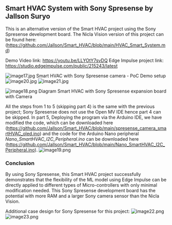 ## Smart HVAC System with Sony Spresense by Jallson Suryo

This is an alternative version of the Smart HVAC project using the Sony Spresense development board. The Nicla Vision version of this project can be found here: (https://github.com/Jallson/Smart_HVAC/blob/main/HVAC_Smart_System.md)

Demo Video link: https://youtu.be/LLYOtY7svDQ
Edge Impulse project link: https://studio.edgeimpulse.com/public/215243/latest

![image17.jpg](https://www.dropbox.com/scl/fi/zjmzecrvdzyvs4coel906/image17.jpg?dl=0&rlkey=gzgwwv9d2lu9jdp4yd7vgupno)
Smart HVAC with Sony Spresense camera - PoC Demo setup
![image20.jpg](https://www.dropbox.com/scl/fi/hgckzd1sxyp0ypvyi6ir5/image20.jpg?dl=0&rlkey=e72z6dxmsgigb580eq7ed6lvy)
![image21.jpg](https://www.dropbox.com/scl/fi/h2jkyuwg3poc38achav3f/image21.jpg?dl=0&rlkey=009vygt9s8af71pydn2tzd74w)

![image18.png](https://www.dropbox.com/scl/fi/5cc8p4cve9wuynuo6uuot/image18.png?dl=0&rlkey=2h0prxx4mrl4b5jcs2dj5r14r)
Diagram Smart HVAC with Sony Spresense expansion board with Camera

All the steps from 1 to 5 (skipping part 4) is the same with the previous project; Sony Spresense does not use the Open MV IDE hence part 4 can be skipped. In part 5, Deploying the program via the Arduino IDE, we have modified the code, which can be downloaded here (https://github.com/Jallson/Smart_HVAC/blob/main/spresense_camera_smartHVAC_oled.ino) and the code for the Arduino Nano peripheral *Nano_SmartHVAC_I2C_Peripheral.ino* can be downloaded here (https://github.com/Jallson/Smart_HVAC/blob/main/Nano_SmartHVAC_I2C_Peripheral.ino).
![image19.png](https://www.dropbox.com/scl/fi/jeuplqu35yxeib3jqc7of/image19.png?dl=0&rlkey=ii8t4c2ngdbar6u36hti853oi)

### Conclusion
By using Sony Spresense, this Smart HVAC project successfully demonstrates that the flexibility of the ML model using Edge Impulse can be directly applied to different types of Micro-controllers with only minimal modification needed. This Sony Spresense development board has the potential with more RAM and a larger Sony camera sensor than the Nicla Vision.

Additional case design for Sony Spresense for this project:
![image22.png](https://www.dropbox.com/scl/fi/1tts426b5adlrch9ciasj/image22.png?dl=0&rlkey=msit1dr4ao4exrmj6z2selm5k)
![image23.png](https://www.dropbox.com/scl/fi/kibjp1tdw5zbi8usyrd3e/image23.png?dl=0&rlkey=evsmzln7ef2ztb4oaohuuko74)
